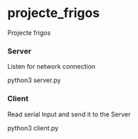 # projecte_frigos
Projecte frigos

### Server

Listen for network connection

  python3 server.py


### Client

Read serial Input and send it to the Server

  python3 client.py
